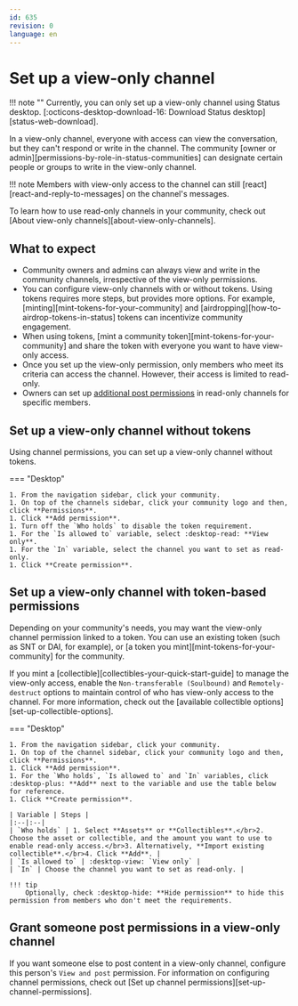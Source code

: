 ```yaml
---
id: 635
revision: 0
language: en
---
```


# Set up a view-only channel

!!! note ""
Currently, you can only set up a view-only channel using Status desktop. [:octicons-desktop-download-16: Download Status desktop][status-web-download].

In a view-only channel, everyone with access can view the conversation, but they can't respond or write in the channel. The community [owner or admin][permissions-by-role-in-status-communities] can designate certain people or groups to write in the view-only channel.

!!! note
Members with view-only access to the channel can still [react][react-and-reply-to-messages] on the channel's messages.

To learn how to use read-only channels in your community, check out [About view-only channels][about-view-only-channels].

## What to expect

- Community owners and admins can always view and write in the community channels, irrespective of the view-only permissions.
- You can configure view-only channels with or without tokens. Using tokens requires more steps, but provides more options. For example, [minting][mint-tokens-for-your-community] and [airdropping][how-to-airdrop-tokens-in-status] tokens can incentivize community engagement.
- When using tokens, [mint a community token][mint-tokens-for-your-community] and share the token with everyone you want to have view-only access.
- Once you set up the view-only permission, only members who meet its criteria can access the channel. However, their access is limited to read-only.
- Owners can set up [additional post permissions](#grant-someone-post-permissions-in-a-view-only-channel) in read-only channels for specific members.

## Set up a view-only channel without tokens

Using channel permissions, you can set up a view-only channel without tokens.

=== "Desktop"

    1. From the navigation sidebar, click your community.
    1. On top of the channels sidebar, click your community logo and then, click **Permissions**.
    1. Click **Add permission**.
    1. Turn off the `Who holds` to disable the token requirement.
    1. For the `Is allowed to` variable, select :desktop-read: **View only**.
    1. For the `In` variable, select the channel you want to set as read-only.
    1. Click **Create permission**.

## Set up a view-only channel with token-based permissions

Depending on your community's needs, you may want the view-only channel permission linked to a token. You can use an existing token (such as SNT or DAI, for example), or [a token you mint][mint-tokens-for-your-community] for the community.

If you mint a [collectible][collectibles-your-quick-start-guide] to manage the view-only access, enable the `Non-transferable (Soulbound)` and `Remotely-destruct` options to maintain control of who has view-only access to the channel. For more information, check out the [available collectible options][set-up-collectible-options].

=== "Desktop"

    1. From the navigation sidebar, click your community.
    1. On top of the channel sidebar, click your community logo and then, click **Permissions**.
    1. Click **Add permission**.
    1. For the `Who holds`, `Is allowed to` and `In` variables, click :desktop-plus: **Add** next to the variable and use the table below for reference.
    1. Click **Create permission**.

    | Variable | Steps |
    |:--|:--|
    | `Who holds` | 1. Select **Assets** or **Collectibles**.</br>2. Choose the asset or collectible, and the amount you want to use to enable read-only access.</br>3. Alternatively, **Import existing collectible**.</br>4. Click **Add**. |
    | `Is allowed to` | :desktop-view: `View only` |
    | `In` | Choose the channel you want to set as read-only. |

    !!! tip
        Optionally, check :desktop-hide: **Hide permission** to hide this permission from members who don't meet the requirements.

## Grant someone post permissions in a view-only channel

If you want someone else to post content in a view-only channel, configure this person's `View and post` permission. For information on configuring channel permissions, check out [Set up channel permissions][set-up-channel-permissions].
